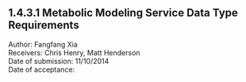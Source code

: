 1.4.3.1 Metabolic Modeling Service Data Type Requirements
------------------------------------------------------------------------------

Author: Fangfang Xia  
Receivers: Chris Henry, Matt Henderson  
Date of submission: 11/10/2014  
Date of acceptance:   


